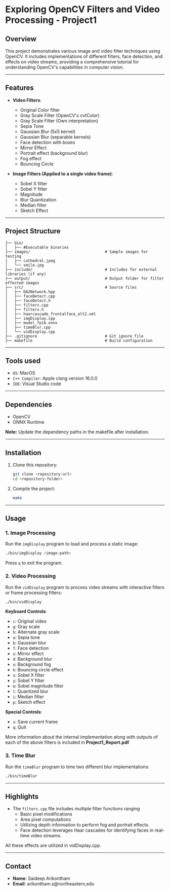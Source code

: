 # Exploring OpenCV Filters and Video Processing - Project1

## Overview
This project demonstrates various image and video filter techniques using OpenCV. It includes implementations of different filters, face detection, and effects on video streams, providing a comprehensive tutorial for understanding OpenCV's capabilities in computer vision.

---

## Features
- **Video Filters**:
  - Original Color filter
  - Gray Scale Filter (OpenCV's cvtColor)
  - Gray Scale Filter (Own interpretation)
  - Sepia Tone
  - Gaussian Blur (5x5 kernel)
  - Gaussian Blur (separable kernels)
  - Face detection with boxes
  - Mirror Effect
  - Portrait effect (background blur)
  - Fog effect 
  - Bouncing Circle

- **Image Filters (Applied to a single video frame)**:
  - Sobel X filter
  - Sobel Y filter
  - Magnitude
  - Blur Quantization
  - Median filter
  - Sketch Effect

---

## Project Structure

```
├── bin/
│   ├── #Executable binaries
├── images/                                 # Sample images for testing
│   ├── cathedral.jpeg
│   └── smile.jpg
├── include/                                # Includes for external libraries (if any)
├── output/                                 # Output folder for filter effected images
├── src/                                    # Source files
│   ├── DA2Network.hpp
│   ├── faceDetect.cpp
│   ├── faceDetect.h
│   ├── filters.cpp 
│   ├── filters.h
│   ├── haarcascade_frontalface_alt2.xml
│   ├── imgDisplay.cpp
│   ├── model_fp16.onnx
│   ├── timeBlur.cpp
│   └── vidDisplay.cpp
├── .gitignore                              # Git ignore file
├── makefile                                # Build configuration
```

---

## Tools used
- `OS`: MacOS
- `C++ Compiler`: Apple clang version 16.0.0
- `IDE`: Visual Studio code

---

## Dependencies
- OpenCV
- ONNX Runtime

**Note:** Update the dependency paths in the makefile after installation.

---

## Installation

1. Clone this repository:
   ```bash
   git clone <repository-url>
   cd <repository-folder>
   ```

3. Compile the project:
   ```bash
   make
   ```

---

## Usage

### 1. Image Processing
Run the `imgDisplay` program to load and process a static image:
```bash
./bin/imgDisplay <image-path>
```
Press `q` to exit the program.

### 2. Video Processing
Run the `vidDisplay` program to process video streams with interactive filters or frame processing filters:
```bash
./bin/vidDisplay
```
**Keyboard Controls**:
- `c`: Original video
- `g`: Gray scale
- `h`: Alternate gray scale
- `a`: Sepia tone
- `b`: Gaussian blur
- `f`: Face detection
- `u`: Mirror effect
- `d`: Background blur
- `o`: Background fog
- `k`: Bouncing circle effect
- `x`: Sobel X filter
- `y`: Sobel Y filter
- `m`: Sobel magnitude filter
- `l`: Quantized blur
- `i`: Median filter
- `p`: Sketch effect

**Special Controls**:
- `s`: Save current frame
- `q`: Quit

More information about the internal implementation along with outputs of each of the above filters is included in **Project1_Report.pdf**

### 3. Time Blur
Run the `timeBlur` program to time two different blur implementations:
```bash
./bin/timeBlur
```

---

## Highlights
- The `filters.cpp` file includes multiple filter functions ranging 
    - Basic pixel modifications
    - Area pixel computations
    - Utilizing depth information to perform fog and portrait effects.
    - Face detection leverages Haar cascades for identifying faces in real-time video streams.

All these effects are utilized in vidDisplay.cpp.

---

## Contact
- **Name**: Saideep Arikontham
- **Email**: arikontham.s@northeastern,edu